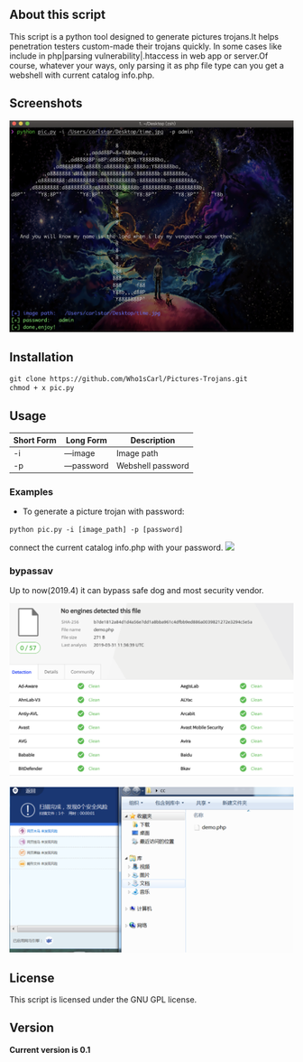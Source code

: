 

## About this script

This script is a python tool designed to generate pictures trojans.It helps penetration testers custom-made their trojans quickly. In some cases like include in php|parsing vulnerability|.htaccess in web app or server.Of course, whatever your ways, only parsing it as php file type can you get a webshell with current catalog info.php.



## Screenshots

![](https://github.com/Who1sCarl/Pictures-Trojans/blob/master/Screenshots.png)





## Installation

```shell
git clone https://github.com/Who1sCarl/Pictures-Trojans.git
chmod + x pic.py
```



## Usage

| Short Form | Long Form | Description       |
| ---------- | --------- | ----------------- |
| -i         | —image    | Image path        |
| -p         | —password | Webshell password |

### Examples

- To generate a picture trojan with password:

`python pic.py -i [image_path] -p [password]`

connect the current catalog info.php with your password.
![](https://github.com/Who1sCarl/Pictures-Trojans/blob/master/demo.gif)


### bypassav

Up to now(2019.4) it can bypass safe dog and most security vendor.



![](https://github.com/Who1sCarl/Pictures-Trojans/blob/master/virustotal.png)

![](https://github.com/Who1sCarl/Pictures-Trojans/blob/master/safedog.png) 













## License

This script is licensed under the GNU GPL license.



## Version

**Current version is 0.1**

